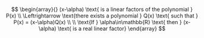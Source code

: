 $$
\begin{array}{}
(x-\alpha) \text{ is a linear factors of the polynomial } P(x) \\ \Leftrightarrow \text{there exists a polynomial } Q(x) \text{ such that } P(x) = (x-\alpha)Q(x) \\ \\
\text{If } \alpha\in\mathbb{R} \text{ then } (x-\alpha) \text{ is a real linear factor}
\end{array}
$$ 